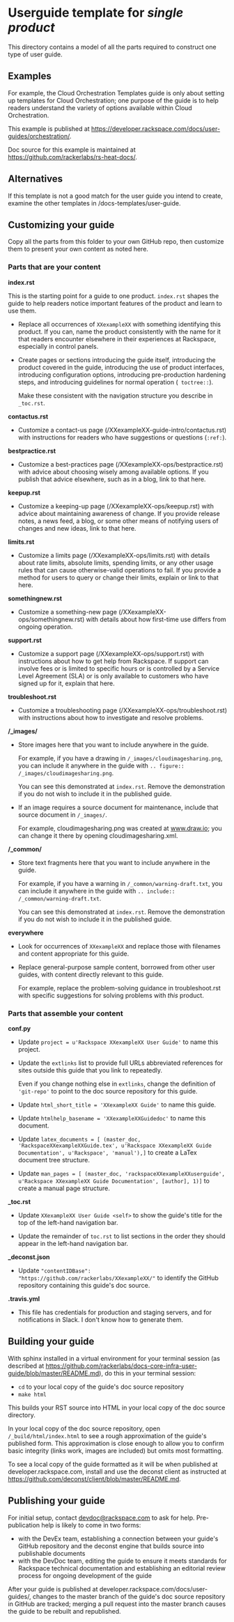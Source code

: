 Userguide template for *single product*
=======================================
This directory contains a model of all the parts required
to construct one type of user guide.

Examples
--------
For example, the Cloud Orchestration Templates guide is only about
setting up templates for Cloud Orchestration;
one purpose of the guide is to help readers understand
the variety of options available within Cloud Orchestration.

This example is published at
https://developer.rackspace.com/docs/user-guides/orchestration/.

Doc source for this example is maintained at
https://github.com/rackerlabs/rs-heat-docs/.

Alternatives
------------
If this template is not a good match for the user guide you intend to create,
examine the other templates in /docs-templates/user-guide.

Customizing your guide
----------------------
Copy all the parts from this folder to your own GitHub repo,
then customize them to present your own content as noted here.

### Parts that are your content

**index.rst**

This is the starting point for a guide to
one product.
``index.rst`` shapes the guide
to help readers notice
important features of the product and learn to use them.

- Replace all occurrences of ``XXexampleXX``
  with something identifying this
  product.
  If you can, name the product consistently with the name for it that
  readers encounter elsewhere in their experiences at Rackspace,
  especially in control panels.

- Create pages or sections
  introducing the guide itself,
  introducing the product covered in the guide,
  introducing the use of product interfaces,
  introducing configuration options,
  introducing pre-production hardening steps,
  and introducing guidelines for normal operation (`` toctree::``).

  Make these consistent with the navigation structure you describe
  in ``_toc.rst``.

**contactus.rst**

- Customize a contact-us page (/XXexampleXX-guide-intro/contactus.rst)
  with instructions for readers
  who have suggestions or questions (``:ref:``).  

**bestpractice.rst**

- Customize a best-practices page (/XXexampleXX-ops/bestpractice.rst)
  with advice about choosing wisely among available options.
  If you publish that advice elsewhere, such as in a blog, link to that here.

**keepup.rst**

- Customize a keeping-up page (/XXexampleXX-ops/keepup.rst)
  with advice about maintaining awareness of change.
  If you provide release notes, a news feed, a blog,
  or some other means of notifying
  users of changes and new ideas, link to that here.

**limits.rst**

- Customize a limits page (/XXexampleXX-ops/limits.rst)
  with details about rate limits, absolute limits, spending limits,
  or any other usage rules that can cause otherwise-valid operations to fail.
  If you provide a method for users to query or change their limits,
  explain or link to that here.

**somethingnew.rst**

- Customize a something-new page (/XXexampleXX-ops/somethingnew.rst)
  with details about how first-time use differs from ongoing operation.

**support.rst**

- Customize a support page (/XXexampleXX-ops/support.rst)
  with instructions about how to get help from Rackspace.
  If support can involve fees or is limited to specific hours or is controlled by
  a Service Level Agreement (SLA) or is only available to customers who have
  signed up for it, explain that here.

**troubleshoot.rst**

- Customize a troubleshooting page (/XXexampleXX-ops/troubleshoot.rst)
  with instructions about how to investigate and resolve problems.

**/_images/**

- Store images here that you want to include anywhere
  in the guide.

  For example, if you have a drawing in ``/_images/cloudimagesharing.png``,
  you can include it anywhere in the guide with
  ``.. figure:: /_images/cloudimagesharing.png``.

  You can see this demonstrated at ``index.rst``.
  Remove the demonstration if you do not wish to include it in
  the published guide.

- If an image requires a source document for maintenance,
  include that source document in ``/_images/``.

  For example, cloudimagesharing.png was created at www.draw.io;
  you can change it there by opening cloudimagesharing.xml.

**/_common/**

- Store text fragments here that you want to include anywhere
  in the guide.

  For example, if you have a warning in ``/_common/warning-draft.txt``,
  you can include it anywhere in the guide with
  ``.. include:: /_common/warning-draft.txt``.

  You can see this demonstrated at ``index.rst``.
  Remove the demonstration if you do not wish to include it in
  the published guide.

**everywhere**

- Look for occurrences of ``XXexampleXX`` and replace those with
  filenames and content
  appropriate for this guide.

- Replace general-purpose sample content,
  borrowed from other user guides, with content
  directly relevant to this guide.

  For example, replace the problem-solving guidance in troubleshoot.rst
  with specific suggestions for solving problems with *this* product.

### Parts that assemble your content

**conf.py**

- Update ``project = u'Rackspace XXexampleXX User Guide'`` to name this project.

- Update the ``extlinks`` list to provide full URLs abbreviated references for
  sites outside this guide that you link to repeatedly.

  Even if you change nothing else in ``extlinks``,
  change the definition of ``'git-repo'``
  to point to the doc source repository for this guide.

- Update ``html_short_title = 'XXexampleXX Guide'`` to name this guide.

- Update ``htmlhelp_basename = 'XXexampleXXGuidedoc'`` to name this document.

- Update ``latex_documents = [
  (master_doc, 'RackspaceXXexampleXXGuide.tex',
  u'Rackspace XXexampleXX Guide Documentation',
  u'Rackspace', 'manual'),]`` to create a LaTex document tree structure.

- Update ``man_pages = [
    (master_doc, 'rackspaceXXexampleXXuserguide', u'Rackspace XXexampleXX Guide Documentation',
    [author], 1)]`` to create a manual page structure.

**_toc.rst**

- Update ``XXexampleXX User Guide <self>`` to show the guide's title for the
  top of the left-hand navigation bar.

- Update the remainder of ``toc.rst`` to list sections in the order they should
  appear in the left-hand navigation bar.

**_deconst.json**

- Update ``"contentIDBase": "https://github.com/rackerlabs/XXexampleXX/"``
  to identify the GitHub repository containing this guide's doc source.

**.travis.yml**

- This file has credentials for production and staging servers,
  and for notifications in Slack.
  I don't know how to generate them.

Building your guide
-------------------
With sphinx installed in a virtual environment for your terminal session
(as described at
https://github.com/rackerlabs/docs-core-infra-user-guide/blob/master/README.md),
do this in your terminal session:

- ``cd`` to your local copy of the guide's doc source repository
- ``make html``

This builds your RST source into HTML in your local copy of the doc
source directory.

In your local copy of the doc source repository,
open ``/_build/html/index.html`` to see a rough approximation of the guide's
published form. This approximation is close enough to allow you to confirm basic
integrity (links work, images are included) but omits most formatting.

To see a local copy of the guide formatted as it will be
when published at developer.rackspace.com, install and use the deconst client
as instructed at https://github.com/deconst/client/blob/master/README.md.

Publishing your guide
---------------------
For initial setup, contact devdoc@rackspace.com to ask for help.
Pre-publication help is likely to come in two forms:
- with the DevEx team, establishing a connection between your guide's
  GitHub repository
  and the deconst engine that builds source into publishable documents
- with the DevDoc team, editing the guide to ensure it meets standards for
  Rackspace technical documentation and establishing an editorial review process
  for ongoing development of the guide

After your guide is published at developer.rackspace.com/docs/user-guides/,
changes to the master branch of the guide's doc source repository in GitHub
are tracked; merging a pull request into the master branch
causes the guide to be rebuilt and republished.
